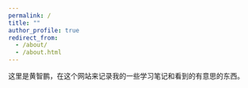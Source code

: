 ```yaml
---
permalink: /
title: ""
author_profile: true
redirect_from: 
  - /about/
  - /about.html
---
```


这里是黄智鹏，在这个网站来记录我的一些学习笔记和看到的有意思的东西。
